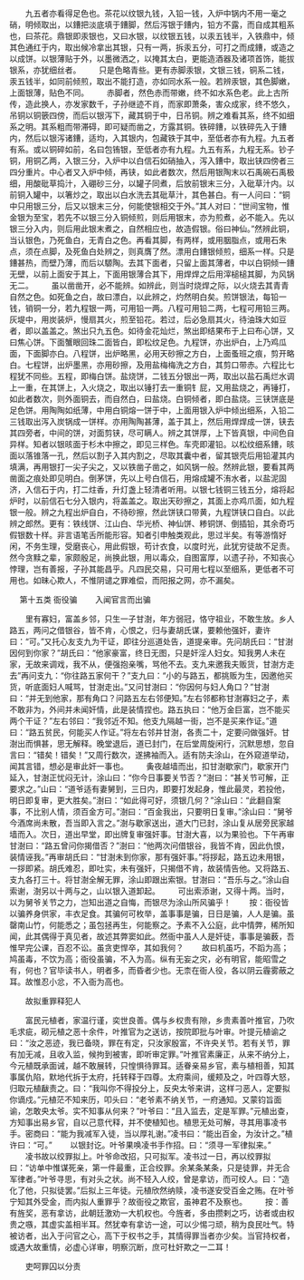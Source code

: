 <!-- { "loadSidebar": true } -->
　　九五者亦看得足色也。茶花以纹银九钱，入铅一钱，入炉中锅内不用一毫之硝，明倾取出，以鏪把淡底填于鏪脚，然后泻银于鏪内，铅方不露，而自成其粗系也，曰茶花。鼎银即汞银也，又曰水银，以纹银五钱，以汞五钱半，入铁鼎中，倾其色通红于内，取出候冷拿出其银，只有一两，拆汞五分，可打之而成鏪，或造之以成饼。以银薄贴于外，以墨微洒之，以掩其太白，更能造酒器及诸项首饰，能拔银系，亦犹细丝者。
　　只是色略青些。更有赤脚汞银，文银三钱，铜系二钱，汞五钱半，如同前倾煎，取出不能打造，亦如同水系一般。若辨汞银，其色脚嫩，上面银薄，贴色不同。
　　赤脚者，然色赤而带嫩，终不如水系色老。此上古所传，造此换人，亦发家数千，子孙继迹不肖，而家即萧条，害众成家，终不悠久，吊铜以铜篏四傍，而后以银泻下，藏其铜于中，日吊铜。辨之难看其系，终不如细系之明。其系粗而带滞碍，即可疑而凿之，方露其铜。铁碎鏪，以铁碎先入于鏪内，然后以银泻诸鏪，适均，入其银内，包藏铁于其中，至低者亦有九程。九五者有系。或以铜碎如前，名曰包铕银，至低者亦有九程。九五有系，九程无系。钞子铜，用铜乙两，入银三分，入炉中以白信石如硝抽入，泻入鏪中，取出铗四傍者三四分重片。中心者又入炉中倾，再铗，如此者数次，然后用银陶末以石禹碗石禹极细，用酸砒草捣汁，入硼砂三分，以罐子同煮，后放前银末三分，入砒草汁内。以前铜入罐中，以箸炒之，取出以白水洗去其砒草汁，其色甚白。有一人问曰：“铜中只用银三分，后又以银末三分，何能使银相交于外。”其人对曰：“世间宝物，惟金银为至宝，若先不以银三分入铜倾煎，则后用银末，亦为煎煮，必不能入。先以银三分入内，则后用此银末煮之，自然相应也，故造假银。俗曰神仙。”然辨此铜，当认银色，乃死鱼白，无青白之色。再看其脚，有两样，或用胭脂点，或用石朱点，须在点脚，及死鱼白处辨之，则真膺了然。漂用白鏪银倾煎，细系一样。只是鏪甚热，而壁乃薄，而后以騵陶。去其下面者，只留上面其薄者，中以白铜倾一鏪无壁，以前上面安于其上，下面用银薄合其下，用焊焊之后用滓槌槌其脚，为风锅无二。
　　虽以凿凿开，必不能辨。如辨此，则当时烧焊之际，以火烧去其青青自然之色。如死鱼之白，故曰漂白，以此辨之，灼然明白矣。煎饼银法，每铅一钱，销铜一分，若九程银一两，可用铅一两。八程可用铅二两，七程可用铅三两。灰堤中，用炭装炉，慢扇其火，煎至铅花。若过，后必急扇其火，待油珠大如豆者，即以盖盖之。煞出只九五色。如待金花灿烂，煞出即结果布于上曰布心饼，又曰焦心饼。下面蟹眼回珠二面皆白，即松纹足色。九程饼，亦出炉白，上乃鸡瓜面，下面脚亦白。八程饼，出炉略黑，必用天砂擦之方白，上面蚤班之痕，剪开略白。七程饼，出炉墨黑，亦用砂擦，及用盐梅梅洗之方白，其剪口带赤。六程比七程犹不同些。五程，即梅白饼。盐烧饼，二钱五分银出一两，取出以盐石禹烂水调上一重，在其饼上，入火烧之，取出以锤打去一重铜钅屁，又用盐烧之，再锤打，如此者数次，则外面铜去，而自然白，曰盐烧。白铜倾者，即白盐烧。三铗饼底是足色饼。用陶陶如纸薄，中用白铜熔一饼于中，上面用银入炉中倾出细系，入铅二三钱取出泻入炭锅成一饼样。亦用陶陶甚薄，盖于其上，然后用焊焊成一饼，铗去其四旁者，中间的饼，对面剪铗，尽可瞒人。辨之其饼厚，上下皆真银，中间色自异样。知者以银晐面于杉木中擦之，即见三样色。车壳即灌铅。以松纹细系鏪，晐面以落锥落一孔，然后以割子入其内割之，尽取其囊中者，留其银壳后用铅灌其内填满，再用银打一尖子尖之，又以铁凿子凿之，如风锅一般。然辨此银，要看其两凿面之痕处即见明白。倒茅饼，先以上号白信石，用熔成罐不洧水者，以盐泥固济，入信石于内，打二炷香，升灯盏上轻清者听用。以银七钱铜三钱五分，熔将起炉时，以前信石七分入银内，将盖盖之。取出天砂擦之，其面上亦鸡爪面，如九程银一般。辨之九程出炉自白，不待砂擦，然此饼铗口带黄，九程饼铗口自白。以此辨之郎然。更有：铁线饼、江山白、华光桥、神仙饼、糁铜饼、倒插铅，其余奇巧假银数十样。非言语笔舌所能形容。知者引申触类观此，思过半矣。有等游惰好闲，不务生理，受磨丧心，用此假银，苟计衣食，以度时光，此犹穷徒故不足责。然今贪黩之辈，家颇殷足，尚换此银，用以毒众，自图富厚，以遗子孙，不知丧心悖理，岂有善报，子孙其能昌乎。凡四民交易，只可用七程以至细系，更低者不可用也。如昧心欺人，不惟阴谴之罪难偿，而阳报之网，亦不漏矣。

　
第十五类    衙役骗
　　入闻官言而出骗

　　里有寡妇，富盖乡邻，只生一子甘澍，年方弱冠，恪守祖业，不敢生放。乡人路五，两问之借银谷，皆不肯，心恨之，归与妻胡氏谋，要赖他强奸，妻许曰：“可。”又托心友支九为干证，即往分巡道处告，道提亲审。先问胡氏曰：“甘澍因何到你家？”胡氏曰：“他家豪富，终日无图，只是奸淫人妇女。知我男人未在家，无故来调戏，我不从，便强抱亲嘴，骂他不去。支九来邀我夫贩货，甘澍方走去”再问支九：“你往路五家何干？”支九曰：“小的与路五，都挑贩为生，因邀他买货，听底面妇人喊骂，甘澍走出。”又问甘澍曰：“你因何与妇人角口？”甘澍曰：“并无到他家，那有角口？问路五左右邻便知。”左右邻都称甘澍寡妇之子，素不敢非为，外间并未闻奸情，此是装情捏也。路五执曰：“他万金巨富，岂不能买两个干证？”左右邻曰：“我邻近不知。他支九隔越一街，岂不是买来作证。”道曰：“路五贫民，何能买人作证。”将左右邻并甘澍，各责二十，定要问做强奸。甘澍出而惧甚，思无解释。晚堂退后，道已封门，在后堂周旋闲行，沉默思想，忽自言曰：“错矣！错矣！”又周行数次，遂拂袖而入。适有防夫涂山，在外窥道举动，闻其言错，想必是审此奸一事也。
　　夤夜越墙而出，扣甘澍歇家门，歇家开门延入，甘澍正忧闷无计，涂山曰：“你今日事要关节否？”澍曰：“甚关节可解，正要求之。”山曰：“道爷适有妻舅到，三日内，即要打发起身，惟此最灵，若投他，明日即复审，更大胜矣。”澍曰：“如此得可好，须银几何？”涂山曰：“此翻自案事，不比别人情，须百金方可。”澍曰：“百金我出，只要明日复审。”涂山曰：“舅爷今酒席尚未散，吾当即入言之。”澍与歇家送出，道大门已封，涂山复从居旁民家越墙而入。次日，道出早堂，即出牌复审强奸事。甘澍大喜，以为果验也。下午再审甘澍曰：“路五曾问你揭借否？”澍曰：“他两次问借银谷，我皆不肯，因此仇恨，装情诬我。”再审胡氏曰：“甘澍未到你家，那有强奸事。”将拶起，路五边未用银，一拶即紧。胡氏难忍，即吐实，未有强奸，只揭借不肯，故装情告他。又将路五、支九各打三十。将甘澍全解无罪，涂山即跟出索银。甘澍曰：“吾乐与之。”涂山自索谢，澍另以十两与之，山以银入道卸起。
　　可出索添谢，又得十两。当时，以为舅爷关节之力，岂知出道之自悔，而银尽为涂山所风骗乎！
　　按：衙役皆以骗养身供家，丰衣足食。其骗何可枚举，盖事事是骗，日日是骗，人人是骗。虽罄南山竹，何能悉之；虽包拯再生，何能察之。予素不入公庭，此中情弊，稀所知闻，此其偶得于真见者，故述其弊窦如此。然衙中虽人人是奸徒，事事是骗薮，吾惟早完公课，百忍不讼。虽贪吏悍卒，其如我何？
　　故曰机虽巧，不蹈为高；鸠虽毒，不饮为高；衙役虽骗，不入为高。纵有无妄之灾，必有明官，能昭雪之有，何也？官毕读书人，明者多，而昏者少也。无柰在衙人役，各以阴云霾雾蔽之耳。故惟忍小忿，不入衙为高也。

　　故拟重罪释犯人

　　富民元植者，家温行谨，奕世良善。偶与乡权贵有隙，乡贵素善叶推官，乃吹毛求疵，砌元植之恶十余件，叶推官为之送访，按院即批与叶审。叶提元植谕之曰：“汝之恶迹，我已备晓，罪在有定，只汝家殷富，不许央关节。若有关节，罪有加无减，且收入监，候拘到被害，即听审定罪。”叶推官素廉正，从来不纳分上，今元植既承面诫，越不敢展转，只惶惧待罪耳。适眷亲易乡官，素与植相善，知其事属仇陷，默地代拆于太府，托转释于四尊。太府乘间，缓颊及之，叶四尊大怒，归取元植瞂责之。曰：“我叫你不得投分上，反央太爷来讲，这样刁恶人，定要拟你谪戍。”元植茫不知来历，叩头曰：“老爷素不纳关节，一府通知。又蒙钧旨面谕，怎敢央太爷。实不知事从何来？”叶爷曰：“且入监去，定是军罪。”元植出查，方知事出易乡官，自以己意代释，并不使植知也。植思无处可解，寻其用事凌书手。密商曰：“能为我减军入徒，当以厚礼谢。”凌书曰：“能出百金，为汝计之。”植许曰：“可。”
　　以银封讫。叶爷果唤凌书手作招。曰：“须寻一军律拟来。”
　　凌书故以绞罪拟上。叶爷命改招，只可拟军。凌书过一日，再以绞罪拟曰：“访单中惟谋死亲，第一件最重，正合绞罪。余某条某条，只是徒罪，并无合军律者。”叶爷寻思，有对头之状。尚不轻入人绞，曾是拿访，而可绞人。曰：“造化了他，只拟徒罢。”后拟上三年徒。元植欣然纳赎，凌书遂安受百金之贿。在叶爷宁知其外受金，而内拟人重罪乎？故衙役之欺官，虽神君不及察也。
　　按：善有旌奖，恶有拿访，此朝廷激劝一大机权也。今旌者，多由攒剌之巧，访者或由权贵之嗾，其虚实盖相半耳。然犹幸有拿访一途，可以少惕刁顽，稍为良民吐气。特被访者，出入于问官之心，高下于权书之手，其情得罪当者亦少矣。当官持权者，或遇大故重情，必虚心详审，明察沉断，庶可杜奸欺之一二耳！

　　吏呵罪囚以分责

